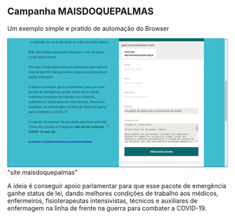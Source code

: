 ## Campanha MAISDOQUEPALMAS

Um exemplo simple e pratido de automação do Browser

[![](img/maisdoquepalmas.png)](https://www.maisdoquepalmas.com.br)"site maisdoquepalmas"

A ideia é conseguir apoio parlamentar para que esse pacote de emergência ganhe status de lei, dando
melhores condições de trabalho aos médicos, enfermeiros, fisioterapeutas intensivistas, técnicos e
auxiliares de enfermagem na linha de frente na guerra para combater a COVID-19.

